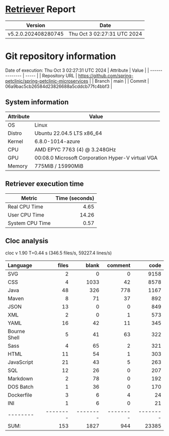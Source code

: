 # [Retriever](https://github.com/PalladioSimulator/Palladio-ReverseEngineering-Retriever) Report
| Version | Date |
| ------- | ---- |
| v5.2.0.202408280745 | Thu Oct  3 02:27:31 UTC 2024 |

# Git repository information
Date of execution: Thu Oct  3 02:27:31 UTC 2024
|    Attribute   | Value |
| -------------- | ----- |
| Repository URL | https://github.com/spring-petclinic/spring-petclinic-microservices |
| Branch         | main |
| Commit         | 06a9bac5cb26584d23826688a5cddcb77fc4bbf3 |


## System information
| Attribute | Value |
| --------- | ----- |
| OS | Linux  |
| Distro | Ubuntu 22.04.5 LTS x86_64  |
| Kernel | 6.8.0-1014-azure  |
| CPU | AMD EPYC 7763 (4) @ 3.248GHz  |
| GPU | 00:08.0 Microsoft Corporation Hyper-V virtual VGA  |
| Memory | 775MiB / 15990MiB  |

## Retriever execution time
| Metric | Time (seconds) |
| --- | ---: |
| Real CPU Time | 4.65 |
| User CPU Time | 14.26 |
| System CPU Time | 0.57 |
<!--
Explainations:
- __Real CPU Time__: actual time the command has run (can be less than total time spent in user and system mode for multi-threaded processes)
- __User CPU Time__: time the command has spent running in user mode
- __System CPU Time__: time the command has spent running in system or kernel mode
-->

## Cloc analysis
cloc v 1.90  T=0.44 s (346.5 files/s, 59227.4 lines/s)

Language|files|blank|comment|code
:-------|-------:|-------:|-------:|-------:
SVG|2|0|0|9158
CSS|4|1033|42|8578
Java|48|326|778|1167
Maven|8|71|37|892
JSON|13|0|0|849
XML|2|0|1|573
YAML|16|42|11|345
Bourne Shell|5|41|63|322
Sass|4|65|2|321
HTML|11|54|1|303
JavaScript|21|43|5|263
SQL|12|26|0|207
Markdown|2|78|0|192
DOS Batch|1|36|0|170
Dockerfile|3|6|4|24
INI|1|6|0|21
--------|--------|--------|--------|--------
SUM:|153|1827|944|23385

